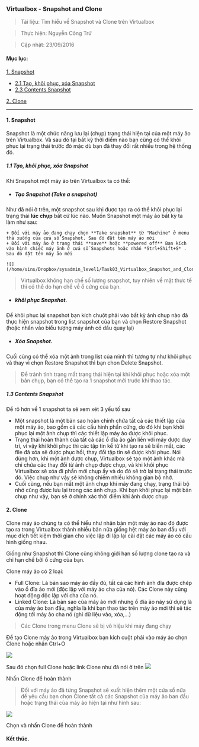 ### Virtualbox - Snapshot and Clone

> Tài liệu: Tìm hiểu về Snapshot và Clone trên Virtualbox 

> Thực hiện: Nguyễn Công Trứ

> Cập nhật: 23/09/2016

#### Mục lục:

[1. Snapshot](#Snapshot)

- [2.1 Tạo, khôi phục, xóa Snapshot](#TaoKhoiphucXoa)
- [2.3 Contents Snapshot](#Contents)

[2. Clone](#Clone)

---

<a name="Snapshot"></a>
#### 1. Snapshot

Snapshot là một chức năng lưu lại (chụp) trạng thái hiện tại của một máy ảo trên Virtualbox. Và sau đó tại bất kỳ thời điểm nào bạn cũng có thể khôi phục lại trạng thái trước đó mặc dù bạn đã thay đổi rất nhiều trong hệ thống đó.

<a name="TaoKhoiphucXoa"></a>
##### 1.1 Tạo, khôi phục, xóa Snapshot

Khi Snapshot một máy ảo trên Virtualbox ta có thể:

- ##### Tạo Snapshot (Take a snapshot)
Như đã nói ở trên, một snapshot sau khi được tạo ra có thể khôi phục lại trạng thái **lúc chụp** bất cứ lúc nào. Muốn Snapshot một máy ảo bất kỳ ta làm như sau:

	+ Đối với máy ảo đang chạy chọn **Take snapshot** từ "Machine" ở menu thả xuống của cửa sổ Snapshot. Sau đó đặt tên máy ảo mới
	+ Đối với máy ảo ở trạng thái **save** hoặc **powered off** Bạn kích vào hình chiếc máy ảnh ở cửa sổ Snapshots hoặc nhấn *Strl+Shift+S* . Sau đó đặt tên máy ảo mới

	![](/home/sins/Dropbox/sysadmin_level1/Task03_Virtualbox_Snapshot_and_Clone/img/snap1.jpg)

> Virtualbox không hạn chế số lượng snapshot, tuy nhiên về mặt thực tế thì có thể do hạn chế về ổ cứng của bạn.

- ##### khôi phục Snapshot.
Để khôi phục lại snapshot bạn kích chuột phải vào bất kỳ ảnh chụp nào đã thực hiện snapshot trong list snapshot của bạn và chọn Restore Snapshot (hoặc nhấn vào biểu tượng máy ảnh có dấu quay lại)

- ##### Xóa Snapshot.
Cuối cùng có thể xóa một ảnh trong list của mình thì tương tự như khôi phục và thay vì chọn Restore Snapshot thì bạn chon Delete Snapshot.

> Để tránh tình trạng mất trạng thái hiện tại khi khôi phục hoặc xóa một bản chụp, bạn có thể tạo ra 1 snapshot mới trước khi thao tác.

<a name="Contents"></a>
##### 1.3 Contents Snapshot

Để rõ hơn về 1 snapshot ta sẽ xem xét 3 yếu tố sau

+ Một snapshot là một bản sao hoàn chỉnh chứa tất cả các thiết lập của một máy ảo, bao gồm cả các cấu hình phần cứng, do đó khi bạn khôi phục lại một ảnh chụp thì các thiết lập máy ảo được khôi phục.
+ Trạng thái hoàn thành của tất cả các ổ đĩa ảo gắn liền với máy được duy trì, vì vậy khi khôi phục thì các tập tin kể từ khi tạo ra sẽ biến mất, các file đã xóa sẽ được phục hồi, thay đổi tập tin sẽ được khôi phục. Nói đúng hơn, khi một ảnh được chụp, Virtualbox sẽ tạo một ảnh khác mà chỉ chứa các thay đổi từ ảnh chụp được chụp, và khi khôi phục Virtualbox  sẽ xóa đi phần  mới chụp ấy và do đó sẽ trở lại trạng thái trước đó. Việc chụp như vậy sẽ không chiếm nhiều không gian bộ nhớ.
+ Cuối cùng, nếu bạn mất một ảnh chụp khi máy đang chạy, trạng thái bộ nhớ cũng được lưu lại trong các ảnh chụp. Khi bạn khôi phục lại một bản chụp như vậy, bạn sẽ ở chính xác thời điểm khi ảnh được chụp

<a name="Clone"></a>
#### 2. Clone

Clone máy ảo chúng ta có thể hiểu như nhân bản một máy ảo nào đó được tạo ra trong Virtualbox thành nhiều bản nữa giống hệt máy ảo ban đầu với mục đích tiết kiệm thời gian cho việc lặp đi lặp lại cài đặt các máy ảo có cấu hình giống nhau.

Giống như Snapshot thì Clone cũng không giới hạn số lượng clone tạo ra và chỉ hạn chế bởi ổ cứng của bạn.

Clone máy ảo có 2 loại:

- Full Clone: Là bản sao máy ảo đầy đủ, tất cả các hình ảnh đĩa được chép vào ổ đĩa ảo mới (độc lập với máy ảo cha của nó). Các Clone này cũng hoạt động độc lập với cha của nó.
- Linked Clone: Là bản sao của máy ảo mới nhưng ổ đĩa ảo này sử dụng là của máy ảo ban đầu, nghĩa là khi bạn thao tác trên máy ảo mới thì sẽ tác động tới máy ảo cha nó (ghi dữ liệu vào, xóa,...)

> Các Clone trong menu Clone sẽ bị vô hiệu khi máy đang chạy

Để tạo Clone máy ảo trong  Virtualbox bạn kích cuột phải vào máy ảo chọn Clone hoặc nhấn Ctrl+O

![](https://github.com/hellsins/sysadmin_level1/blob/master/Task03_Virtualbox_Snapshot_and_Clone/img/Clone1.png)

Sau đó chọn full Clone hoặc link Clone như đã nói ở trên
![](https://github.com/hellsins/sysadmin_level1/blob/master/Task03_Virtualbox_Snapshot_and_Clone/img/Clone2.png)

Nhấn Clone để hoàn thành

> Đối với máy ảo đã từng Snapshot sẽ xuất hiện thêm một cửa sổ nữa để yêu cầu bạn chọn Clone tất cả các Snapshot của máy ảo ban đầu hoặc trạng thái của máy ảo hiện tại như hình sau:

![](https://github.com/hellsins/sysadmin_level1/blob/master/Task03_Virtualbox_Snapshot_and_Clone/img/Clone3.png)

Chọn và nhấn Clone để hoàn thành

#### Kết thúc.
